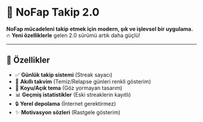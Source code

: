 # 💪 NoFap Takip 2.0

**NoFap mücadeleni takip etmek için modern, şık ve işlevsel bir uygulama.**  
🔥 **Yeni özelliklerle** gelen 2.0 sürümü artık daha güçlü!

---

## 📱 Özellikler
- ✅ **Günlük takip sistemi** (Streak sayacı)  
- 📅 **Akıllı takvim** (Temiz/Relapse günleri renkli gösterim)  
- 🌙 **Koyu/Açık tema** (Göz yormayan tasarım)  
- 📊 **Geçmiş istatistikler** (Eski streaklerin kayıtlı)  
- 🔒 **Yerel depolama** (İnternet gerektirmez)  
- ✨ **Motivasyon sözleri** (Rastgele gösterim)  
